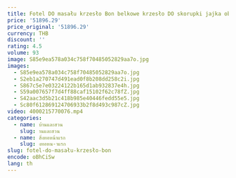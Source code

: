 ```yaml
---
title: Fotel DO masału krzesło Bon belkowe krzesło DO skorupki jajka obrotowa sofa leniwa pókula kula kreatywna fotel wypoczynkowy
price: '51896.29'
price_original: '51896.29'
currency: THB
discount: ''
rating: 4.5
volume: 93
image: S85e9ea578a034c758f70485052829aa7o.jpg
images:
  - S85e9ea578a034c758f70485052829aa7o.jpg
  - S2eb1a270747d491ead0f8b208dd258c2i.jpg
  - S867c5e7e03224122b165d1ab932837e4h.jpg
  - S59a007657f7d4ff88caf15102f62c78fZ.jpg
  - S42aac3d5b21c418b985e40446fedd55e5.jpg
  - Sc80f612869124706933b2f8d493c987cZ.jpg
video: 4000215770076.mp4
categories:
  - name: บ้านและสวน
    slug: านและสวน
  - name: สิ่งทอหน้าแรก
    slug: งทอหน-าแรก
slug: fotel-do-masału-krzesło-bon
encode: oBhCiSw
lang: th
---
```

  